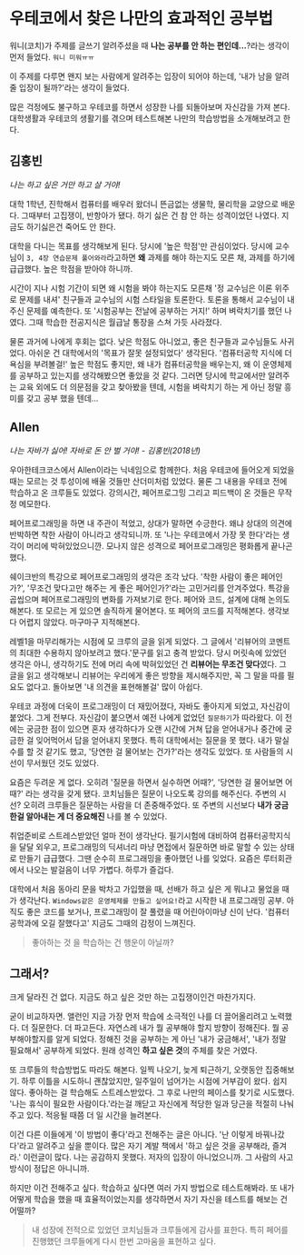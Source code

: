 # 우테코에서 찾은 나만의 효과적인 공부법

워니(코치)가 주제를 글쓰기 알려주셨을 때 **나는 공부를 안 하는 편인데...**?라는 생각이  먼저 들었다.  `워니 미워ㅠㅠ`

이 주제를 다루면 왠지 보는 사람에게 알려주는 입장이 되어야 하는데, '내가 남을 알려줄 입장이 될까?'라는 생각이 들었다.

많은 걱정에도 불구하고 우테코를 하면서 성장한 나를 되돌아보며 자신감을 가져 본다. 대학생활과 우테코의 생활기를 겪으며 테스트해본 나만의 학습방법을 소개해보려고 한다.  



## 김홍빈

*나는 하고 싶은 거만 하고 살 거야!*

대학 1학년,  진학해서 컴퓨터를 배우러 왔더니 뜬금없는 생물학, 물리학을 교양으로 배운다.  그때부터 고집쟁이, 반항아가 됐다. 하기 싫은 건 참 안 하는 성격이었던 나였다. 지금도 하기싫은건 죽어도 안 한다. 

대학을 다니는 목표를 생각해보게 된다. 당시에 '높은 학점'만 관심이었다. 당시에 교수님이 `3, 4장 연습문제 풀어와라`라고하면 **왜** 과제를 해야 하는지도 모른 채, 과제를 하기에 급급했다. 높은 학점을 받아야 하니까. 

시간이 지나 시험 기간이 되면 왜 시험을 봐야 하는지도 모른채 '정 교수님은 이론 위주로 문제를 내셔' 친구들과 교수님의 시험 스타일을 토론한다. 토론을 통해서 교수님이 내주신 문제를 예측한다. 또 '시험공부는 전날에 공부하는 거지!' 하며 벼락치기를 했던 나였다. 그때 학습한 전공지식은 월급날 통장을 스쳐 가듯 사라졌다.

물론 과거에 나에게 후회는 없다. 낮은 학점도 아니었고, 좋은 친구들과 교수님들도 사귀었다.  아쉬운 건  대학에서의 '목표가 잘못 설정되었다' 생각된다. '컴퓨터공학 지식에 더 욕심을 부려볼걸!' 높은 학점도 좋지만, 왜 내가 컴퓨터공학을 배우는지, 왜 이 운영체제를 공부하고 있는지를 생각해봤으면 좋았을 것 같다. 그러면 당시에 학교에서만 알려주는 교육 외에도 더 의문점을 갖고 찾아봤을 텐데, 시험을 벼락치기 하는 게 아닌 정말 흥미를 갖고 공부 했을 텐데...



## Allen

*나는 자바가 싫어! 자바로 돈 안 벌 거야! - 김홍빈(2018년)*

우아한테크코스에서 Allen이라는 닉네임으로 함께한다. 처음 우테코에 들어오게 되었을 때는 모르는 것 투성이에 배울 것들만 산더미처럼 있었다. 물론 그 내용을 우테코 전에 학습하고 온 크루들도 있었다. 강의시간, 페어프로그밍 그리고 피드백이 온 것들은 무작정 메모한다.

페어프로그래밍을 하면 내 주관이 적었고, 상대가 말하면 수긍한다. 왜냐 상대의 의견에 반박하면 착한 사람이 아니라고 생각되니까. 또 '나는 우테코에서 가장 못 한다'라는 생각이 머리에 박혀있었으니깐. 모나지 않은 성격으로 페어프로그래밍은 평화롭게 끝나곤 했다.

쉐이크반의 특강으로 페어프로그래밍의 생각은 조각 났다. '착한 사람이 좋은 페어인가?', '무조건 맞다고만 해주는 게 좋은 페어인가?'라는 고민거리를 안겨주었다. 특강을 곱씹으며 페어프로그래밍의 변화를 가져보기로 한다. 페어와 코드, 설계에 대해 논의도 해본다. 또 모르는 게 있으면 솔직하게 물어본다. 또 페어의 코드를 지적해본다. 생각보다 어렵지 않았다. 마구마구 지적해본다.

레벨1을 마무리해가는 시점에 모 크루의 글을 읽게 되었다. 그 글에서 '리뷰어의 코멘트의 최대한 수용하지 않아보려고 했다.'문구를 읽고 충격 받았다. 당시 머릿속에 있었던 생각은 아니, 생각하기도 전에 머리 속에 박혀있었던 건 **리뷰어는 무조건 맞다**였다. 그 글을 읽고 생각해보니 리뷰어는 우리에게 좋은 방향을 제시해주지만, 꼭 그 말을 따를 필요도 없다고. 돌아보면 '내 의견을 표현해볼걸' 많이 아쉽다. 

우테코 과정에 더욱이 프로그래밍이 더 재밌어졌다, 자바도 좋아지게 되었고, 자신감이 붙었다.  그게 전부다. 자신감이 붙으면서 예전 나에게 없었던 `질문하기`가 따라왔다. 이 전에는 궁금한 점이 있으면 혼자 생각하다가 오랜 시간에 거쳐 답을 얻어내거나 중간에 궁금한 걸 잊어먹어서 답을 얻어내지 못했다. 특히 대학에서는 질문을 못 했다. 내가 말실수를 할 것 같기도 했고, '당연한 걸 물어보는 건가?'라는 생각도 있었다. 또 사람들의 시선이 무서웠던 것도 있었다.

요즘은 두려운 게 없다. 오히려 '질문을 하면서 실수하면 어때?', '당연한 걸 물어보면 어때?' 라는 생각을 갖게 됐다. 코치님들은 질문이 나오도록 강의를 해주신다. 주변의 시선? 오히려 크루들은 질문하는 사람을 더 존중해주었다. 또 주변의 시선보다 **내가 궁금한걸 알아내는 게 더 중요해진** 나를 볼 수 있었다.

취업준비로 스트레스받았던 얼마 전이 생각난다. 필기시험에 대비하여 컴퓨터공학지식을 달달 외우고, 프로그래밍의 딕셔너리 마냥 면접에서 질문하면 바로 말할 수 있는 상태로 만들기 급급했다.  그땐  순수히 프로그래밍을 좋아했던 나를 잊었다. 요즘은 루터회관에서 나오는 발걸음이 너무 가볍다. 하루가 즐겁다.


대학에서 처음 동아리 문을 박차고 가입했을 때, 선배가 하고 싶은 게 뭐냐고 물었을 때가 생각난다. `Windows같은 운영체제를 만들고 싶어요!`라고 시작한 내 프로그래밍 공부. 아직도 좋은 코드를 보거나, 프로그래밍이 잘 풀렸을 때 어린아이마냥 신이 난다. '컴퓨터공학과에 오길 잘했다고' 지금도 그때의 감정이 느껴진다. 

> 좋아하는 것 을 학습하는 건 행운이 아닐까?



## 그래서? 

크게 달라진 건 없다. 지금도 하고 싶은 것만 하는 고집쟁이인건 마찬가지다.

굳이 비교하자면. 앨런인 지금 가장 먼저 학습에 소극적인 나를 더 끌어올리려고 노력했다. 더 질문한다. 더 파고든다. 자연스레 내가 뭘 공부해야 할지 방향이 정해진다. 뭘 공부해야할지를 알게 되었다. 정해진 것을 공부하는 게 아닌 '내가 궁금해서', '내가 정말 필요해서' 공부하게 되었다. 원래 성격인 **하고 싶은 것**의 주체를 찾은 거였다.

또 크루들의 학습방법도 따라도 해본다. 일찍 나오기, 늦게 퇴근하기, 오랫동안 집중해보기. 하루 이틀을 시도하니 괜찮았지만, 일주일이 넘어가는 시점에 거부감이 왔다. 쉽지 않다. 좋아하는 걸 학습해도 스트레스받았다.  그 후로 나만의 페이스를 찾기로 시도했다. '나는 휴식이 필요한 사람이다.'라는걸 깨닫고 자신에게 적당한 일과 당근을 적절히 나눠주고 있다. 적응될 때쯤 더 일 시간을 늘려본다.

이건  다른 이들에게 '이 방법이 좋다'라고 전해주는 글은 아니다. '난 이렇게 바꿔나갔다'라고 알려주고 싶을 뿐이다. 많은 자기 계발 책에서 '하고 싶은 것을 공부해라, 즐겨라.' 이런글이 많다. 나는 공감하지 못했다. 저자의 입장이 아니었으니까. 그 사람의 사고방식이 정답은 아니니까.

하지만 이건 전해주고 싶다. 학습하고 싶다면 여러 가지 방법으로 테스트해봐라. 또 내가 어떻게 학습을 했을 때 효율적이었는지를 생각하면서 자기 자신을 테스트를 해보는 건 어떨까?



> 내 성장에 전적으로 있었던 코치님들과 크루들에게 감사를 표한다. 특히 페어를 진행했던 크루들에게 다시 한번 고마움을 표현하고 싶다.
